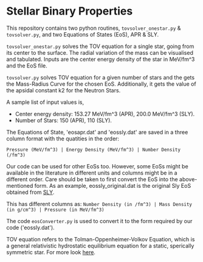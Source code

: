 # Stellar Binary Properties

This repository contains two python routines, ```tovsolver_onestar.py``` & ```tovsolver.py```,  and two Equations of States (EoS), APR & SLY.

```tovsolver_onestar.py``` solves the TOV equation for a single star, going from its center to the surface. The radial variation of the mass can be visualised and tabulated. Inputs are the center energy density of the star in MeV/fm^3 and the EoS file. 

```tovsolver.py``` solves TOV equation for a given number of stars and the gets the Mass-Radius Curve for the chosen EoS. Additionally, it gets the value of the apsidal constant k2 for the Neutron Stars. 

A sample list of input values is, 
- Center energy density: 153.27 MeV/fm^3 (APR), 200.0 MeV/fm^3 (SLY).
- Number of Stars: 150 (APR), 110 (SLY).

The Equations of State, 'eosapr.dat' and 'eossly.dat' are saved in a three column format with the quatities in the order:
``` 
Pressure (MeV/fm^3) | Energy Density (MeV/fm^3) | Number Density (/fm^3) 
```

Our code can be used for other EoSs too. However, some EoSs might be available in the literature in different units and columns might be in a different order. Care should be taken to first convert the EoS into the above-mentioned form. As an example, eossly_original.dat is the original Sly EoS obtained from [SLY](https://github.com/thomascarreau/TOVsolver/tree/master/eos).

This has different columns as: ``` Number Density (in /fm^3) | Mass Density (in g/cm^3) | Pressure (in MeV/fm^3)  ```

The code ```eosConverter.py``` is used to convert it to the form required by our code ('eossly.dat'). 

TOV equation refers to the Tolman-Oppenheimer-Volkov Equation, which is a general relativistic hydrostatic equilibrium equation for a static, sperically symmetric star. For more look [here](https://www.wikiwand.com/en/Tolman%E2%80%93Oppenheimer%E2%80%93Volkoff_equation).

<!--- See Garg & Manjari 2019 for more details. --->
